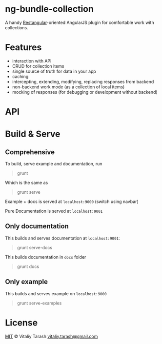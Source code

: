 # ng-bundle-collection

A handy [Restangular](https://github.com/mgonto/restangular)-oriented AngularJS plugin for comfortable work with collections.

# Features

- interaction with API
- CRUD for collection items
- single source of truth for data in your app
- caching
- intercepting, extending, modifying, replacing responses from backend
- non-backend work mode (as a collection of local items)
- mocking of responses (for debugging or development without backend)

# API

# Build & Serve
## Comprehensive
To build, serve example and documentation, run

> grunt

Which is the same as

> grunt serve

Example + docs is served at `localhost:9000` (switch using navbar)

Pure Documentation is served at `localhost:9001`

## Only documentation

This builds and serves documentation at `localhost:9001`:

> grunt serve-docs

This builds documentation in `docs` folder

> grunt docs

## Only example

This builds and serves example on `localhost:9000`

> grunt serve-examples

# License

[MIT](http://opensource.org/licenses/MIT) © Vitaliy Tarash <vitaliy.tarash@gmail.com>